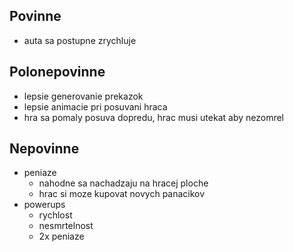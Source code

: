 ## Povinne
- auta sa postupne zrychluje

## Polonepovinne
- lepsie generovanie prekazok 
- lepsie animacie pri posuvani hraca
- hra sa pomaly posuva dopredu, hrac musi utekat aby nezomrel

## Nepovinne
- peniaze
    - nahodne sa nachadzaju na hracej ploche
    - hrac si moze kupovat novych panacikov
- powerups
    - rychlost
    - nesmrtelnost
    - 2x peniaze
